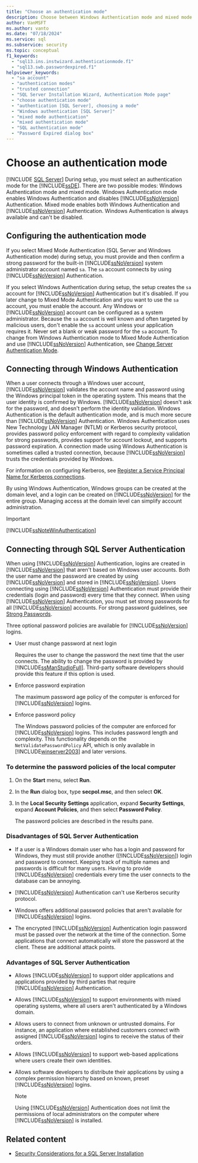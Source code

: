 ```yaml
---
title: "Choose an authentication mode"
description: Choose between Windows Authentication mode and mixed mode authentication for the SQL Server Database Engine at setup time.
author: VanMSFT
ms.author: vanto
ms.date: "07/18/2024"
ms.service: sql
ms.subservice: security
ms.topic: conceptual
f1_keywords:
  - "sql13.ins.instwizard.authenticationmode.f1"
  - "sql13.swb.passwordexpired.f1"
helpviewer_keywords:
  - "sa account"
  - "authentication modes"
  - "trusted connection"
  - "SQL Server Installation Wizard, Authentication Mode page"
  - "choose authentication mode"
  - "authentication [SQL Server], choosing a mode"
  - "Windows authentication [SQL Server]"
  - "mixed mode authentication"
  - "mixed authentication mode"
  - "SQL authentication mode"
  - "Password Expired dialog box"
---
```

# Choose an authentication mode

 [!INCLUDE [SQL Server](../../includes/applies-to-version/sqlserver.md)]
  During setup, you must select an authentication mode for the [!INCLUDE[ssDE](../../includes/ssde-md.md)]. There are two possible modes: Windows Authentication mode and mixed mode. Windows Authentication mode enables Windows Authentication and disables [!INCLUDE[ssNoVersion](../../includes/ssnoversion-md.md)] Authentication. Mixed mode enables both Windows Authentication and [!INCLUDE[ssNoVersion](../../includes/ssnoversion-md.md)] Authentication. Windows Authentication is always available and can't be disabled.  
  
## Configuring the authentication mode

 If you select Mixed Mode Authentication (SQL Server and Windows Authentication mode) during setup, you must provide and then confirm a strong password for the built-in [!INCLUDE[ssNoVersion](../../includes/ssnoversion-md.md)] system administrator account named `sa`. The `sa` account connects by using [!INCLUDE[ssNoVersion](../../includes/ssnoversion-md.md)] Authentication.  
  
 If you select Windows Authentication during setup, the setup creates the `sa` account for [!INCLUDE[ssNoVersion](../../includes/ssnoversion-md.md)] Authentication but it's disabled. If you later change to Mixed Mode Authentication and you want to use the `sa` account, you must enable the account. Any Windows or [!INCLUDE[ssNoVersion](../../includes/ssnoversion-md.md)] account can be configured as a system administrator. Because the `sa` account is well known and often targeted by malicious users, don't enable the `sa` account unless your application requires it. Never set a blank or weak password for the `sa` account. To change from Windows Authentication mode to Mixed Mode Authentication and use [!INCLUDE[ssNoVersion](../../includes/ssnoversion-md.md)] Authentication, see [Change Server Authentication Mode](../../database-engine/configure-windows/change-server-authentication-mode.md).  
  
## Connecting through Windows Authentication

 When a user connects through a Windows user account, [!INCLUDE[ssNoVersion](../../includes/ssnoversion-md.md)] validates the account name and password using the Windows principal token in the operating system. This means that the user identity is confirmed by Windows. [!INCLUDE[ssNoVersion](../../includes/ssnoversion-md.md)] doesn't ask for the password, and doesn't perform the identity validation. Windows Authentication is the default authentication mode, and is much more secure than [!INCLUDE[ssNoVersion](../../includes/ssnoversion-md.md)] Authentication. Windows Authentication uses New Technology LAN Manager (NTLM) or Kerberos security protocol, provides password policy enforcement with regard to complexity validation for strong passwords, provides support for account lockout, and supports password expiration. A connection made using Windows Authentication is sometimes called a trusted connection, because [!INCLUDE[ssNoVersion](../../includes/ssnoversion-md.md)] trusts the credentials provided by Windows.

For information on configuring Kerberos, see [Register a Service Principal Name for Kerberos connections](../../database-engine/configure-windows/register-a-service-principal-name-for-kerberos-connections.md).
  
 By using Windows Authentication, Windows groups can be created at the domain level, and a login can be created on [!INCLUDE[ssNoVersion](../../includes/ssnoversion-md.md)] for the entire group. Managing access at the domain level can simplify account administration.  
  
> [!IMPORTANT]  
> [!INCLUDE[ssNoteWinAuthentication](../../includes/ssnotewinauthentication-md.md)]  
  
## Connecting through SQL Server Authentication

 When using [!INCLUDE[ssNoVersion](../../includes/ssnoversion-md.md)] Authentication, logins are created in [!INCLUDE[ssNoVersion](../../includes/ssnoversion-md.md)] that aren't based on Windows user accounts. Both the user name and the password are created by using [!INCLUDE[ssNoVersion](../../includes/ssnoversion-md.md)] and stored in [!INCLUDE[ssNoVersion](../../includes/ssnoversion-md.md)]. Users connecting using [!INCLUDE[ssNoVersion](../../includes/ssnoversion-md.md)] Authentication must provide their credentials (login and password) every time that they connect. When using [!INCLUDE[ssNoVersion](../../includes/ssnoversion-md.md)] Authentication, you must set strong passwords for all [!INCLUDE[ssNoVersion](../../includes/ssnoversion-md.md)] accounts. For strong password guidelines, see [Strong Passwords](../../relational-databases/security/strong-passwords.md).  
  
 Three optional password policies are available for [!INCLUDE[ssNoVersion](../../includes/ssnoversion-md.md)] logins.  
  
- User must change password at next login  
  
  Requires the user to change the password the next time that the user connects. The ability to change the password is provided by [!INCLUDE[ssManStudioFull](../../includes/ssmanstudiofull-md.md)]. Third-party software developers should provide this feature if this option is used.  
  
- Enforce password expiration  
  
  The maximum password age policy of the computer is enforced for [!INCLUDE[ssNoVersion](../../includes/ssnoversion-md.md)] logins.  
  
- Enforce password policy  
  
  The Windows password policies of the computer are enforced for [!INCLUDE[ssNoVersion](../../includes/ssnoversion-md.md)] logins. This includes password length and complexity. This functionality depends on the `NetValidatePasswordPolicy` API, which is only available in [!INCLUDE[winserver2003](../../includes/winserver2003-md.md)] and later versions.  
  
### To determine the password policies of the local computer
  
1. On the **Start** menu, select **Run**.  
  
2. In the **Run** dialog box, type **secpol.msc**, and then select **OK**.  
  
3. In the **Local Security Settings** application, expand **Security Settings**, expand **Account Policies**, and then select **Password Policy**.  

   The password policies are described in the results pane.  
  
### Disadvantages of SQL Server Authentication  
  
- If a user is a Windows domain user who has a login and password for Windows, they must still provide another ([!INCLUDE[ssNoVersion](../../includes/ssnoversion-md.md)]) login and password to connect. Keeping track of multiple names and passwords is difficult for many users. Having to provide [!INCLUDE[ssNoVersion](../../includes/ssnoversion-md.md)] credentials every time the user connects to the database can be annoying.  
  
- [!INCLUDE[ssNoVersion](../../includes/ssnoversion-md.md)] Authentication can't use Kerberos security protocol.  
  
- Windows offers additional password policies that aren't available for [!INCLUDE[ssNoVersion](../../includes/ssnoversion-md.md)] logins.  
  
- The encrypted [!INCLUDE[ssNoVersion](../../includes/ssnoversion-md.md)] Authentication login password must be passed over the network at the time of the connection. Some applications that connect automatically will store the password at the client. These are additional attack points.  
  
### Advantages of SQL Server Authentication  
  
- Allows [!INCLUDE[ssNoVersion](../../includes/ssnoversion-md.md)] to support older applications and applications provided by third parties that require [!INCLUDE[ssNoVersion](../../includes/ssnoversion-md.md)] Authentication.  
  
- Allows [!INCLUDE[ssNoVersion](../../includes/ssnoversion-md.md)] to support environments with mixed operating systems, where all users aren't authenticated by a Windows domain.  
  
- Allows users to connect from unknown or untrusted domains. For instance, an application where established customers connect with assigned [!INCLUDE[ssNoVersion](../../includes/ssnoversion-md.md)] logins to receive the status of their orders.  
  
- Allows [!INCLUDE[ssNoVersion](../../includes/ssnoversion-md.md)] to support web-based applications where users create their own identities.  
  
- Allows software developers to distribute their applications by using a complex permission hierarchy based on known, preset [!INCLUDE[ssNoVersion](../../includes/ssnoversion-md.md)] logins.  
  
  > [!NOTE]  
  >  Using [!INCLUDE[ssNoVersion](../../includes/ssnoversion-md.md)] Authentication does not limit the permissions of local administrators on the computer where [!INCLUDE[ssNoVersion](../../includes/ssnoversion-md.md)] is installed.  
  
## Related content

- [Security Considerations for a SQL Server Installation](../../sql-server/install/security-considerations-for-a-sql-server-installation.md)  
